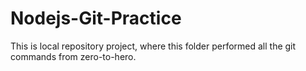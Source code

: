 # Nodejs-Git-Practice
This is local repository project, where this folder performed all the git commands from zero-to-hero.
